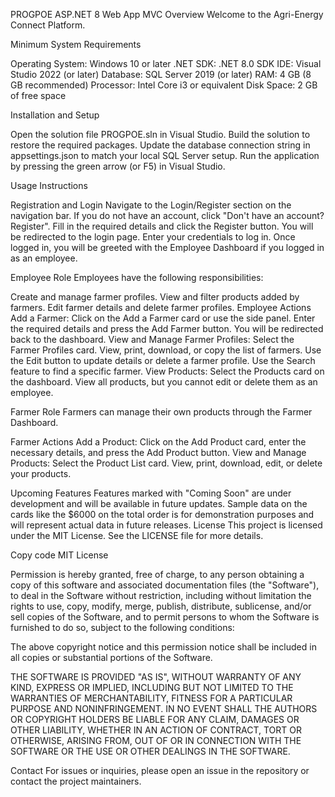 PROGPOE ASP.NET 8 Web App MVC
Overview
Welcome to the Agri-Energy Connect Platform. 

Minimum System Requirements

Operating System: Windows 10 or later
.NET SDK: .NET 8.0 SDK
IDE: Visual Studio 2022 (or later)
Database: SQL Server 2019 (or later)
RAM: 4 GB (8 GB recommended)
Processor: Intel Core i3 or equivalent
Disk Space: 2 GB of free space

Installation and Setup

Open the solution file PROGPOE.sln in Visual Studio.
Build the solution to restore the required packages.
Update the database connection string in appsettings.json to match your local SQL Server setup.
Run the application by pressing the green arrow (or F5) in Visual Studio.

Usage Instructions

Registration and Login
Navigate to the Login/Register section on the navigation bar.
If you do not have an account, click "Don't have an account? Register".
Fill in the required details and click the Register button.
You will be redirected to the login page. Enter your credentials to log in.
Once logged in, you will be greeted with the Employee Dashboard if you logged in as an employee.

Employee Role
Employees have the following responsibilities:

Create and manage farmer profiles.
View and filter products added by farmers.
Edit farmer details and delete farmer profiles.
Employee Actions
Add a Farmer: Click on the Add a Farmer card or use the side panel.
Enter the required details and press the Add Farmer button. You will be redirected back to the dashboard.
View and Manage Farmer Profiles: Select the Farmer Profiles card.
View, print, download, or copy the list of farmers.
Use the Edit button to update details or delete a farmer profile.
Use the Search feature to find a specific farmer.
View Products: Select the Products card on the dashboard.
View all products, but you cannot edit or delete them as an employee.

Farmer Role
Farmers can manage their own products through the Farmer Dashboard.

Farmer Actions
Add a Product: Click on the Add Product card, enter the necessary details, and press the Add Product button.
View and Manage Products: Select the Product List card.
View, print, download, edit, or delete your products.

Upcoming Features
Features marked with "Coming Soon" are under development and will be available in future updates.
Sample data on the cards like the $6000 on the total order is for demonstration purposes and will represent actual data in future releases.
License
This project is licensed under the MIT License. See the LICENSE file for more details.


Copy code
MIT License

Permission is hereby granted, free of charge, to any person obtaining a copy
of this software and associated documentation files (the "Software"), to deal
in the Software without restriction, including without limitation the rights
to use, copy, modify, merge, publish, distribute, sublicense, and/or sell
copies of the Software, and to permit persons to whom the Software is
furnished to do so, subject to the following conditions:

The above copyright notice and this permission notice shall be included in all
copies or substantial portions of the Software.

THE SOFTWARE IS PROVIDED "AS IS", WITHOUT WARRANTY OF ANY KIND, EXPRESS OR
IMPLIED, INCLUDING BUT NOT LIMITED TO THE WARRANTIES OF MERCHANTABILITY,
FITNESS FOR A PARTICULAR PURPOSE AND NONINFRINGEMENT. IN NO EVENT SHALL THE
AUTHORS OR COPYRIGHT HOLDERS BE LIABLE FOR ANY CLAIM, DAMAGES OR OTHER
LIABILITY, WHETHER IN AN ACTION OF CONTRACT, TORT OR OTHERWISE, ARISING FROM,
OUT OF OR IN CONNECTION WITH THE SOFTWARE OR THE USE OR OTHER DEALINGS IN THE
SOFTWARE.

Contact
For issues or inquiries, please open an issue in the repository or contact the project maintainers.







